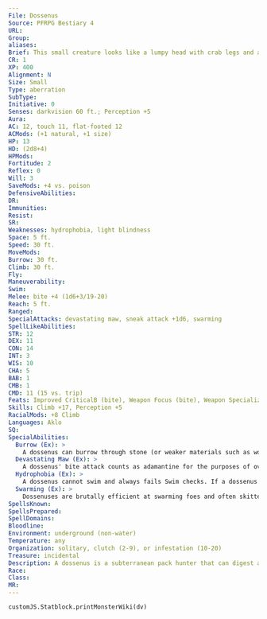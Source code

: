 ```yaml
---
File: Dossenus
Source: PFRPG Bestiary 4
URL: 
Group: 
aliases: 
Brief: This small creature looks like a lumpy head with crab legs and a giant mouth filled with stone teeth.
CR: 1
XP: 400
Alignment: N
Size: Small
Type: aberration
SubType: 
Initiative: 0
Senses: darkvision 60 ft.; Perception +5
Aura: 
AC: 12, touch 11, flat-footed 12
ACMods: (+1 natural, +1 size)
HP: 13
HD: (2d8+4)
HPMods: 
Fortitude: 2
Reflex: 0
Will: 3
SaveMods: +4 vs. poison
DefensiveAbilities: 
DR: 
Immunities: 
Resist: 
SR: 
Weaknesses: hydrophobia, light blindness
Space: 5 ft.
Speed: 30 ft.
MoveMods: 
Burrow: 30 ft.
Climb: 30 ft.
Fly: 
Maneuverability: 
Swim: 
Melee: bite +4 (1d6+3/19-20)
Reach: 5 ft.
Ranged: 
SpecialAttacks: devastating maw, sneak attack +1d6, swarming
SpellLikeAbilities: 
STR: 12
DEX: 11
CON: 14
INT: 3
WIS: 10
CHA: 5
BAB: 1
CMB: 1
CMD: 11 (15 vs. trip)
Feats: Improved CriticalB (bite), Weapon Focus (bite), Weapon SpecializationB (bite)
Skills: Climb +17, Perception +5
RacialMods: +8 Climb
Languages: Aklo
SQ: 
SpecialAbilities:
  Burrow (Ex): >
    A dossenus can burrow through stone (or weaker materials such as wood) as easily as dirt.
  Devastating Maw (Ex): >
    A dossenus' bite attack counts as adamantine for the purposes of overcoming DR and bypassing hardness.
  Hydrophobia (Ex): >
    A dossenus cannot swim and always fails Swim checks. If a dossenus becomes completely submerged in water, it must succeed at a DC 15 Will save on its turn each round or be paralyzed with fear until it is no longer submerged.
  Swarming (Ex): >
    Dossenuses are brutally efficient at swarming foes and often skitter atop one another in their haste to overwhelm and devour prey. Up to two dossenuses can share the same square at the same time. If two dossenuses sharing the same square attack the same foe, they are considered to be flanking that foe as if they were in two opposite squares.
SpellsKnown: 
SpellsPrepared: 
SpellDomains: 
Bloodline: 
Environment: underground (non-water)
Temperature: any
Organization: solitary, clutch (2-9), or infestation (10-20)
Treasure: incidental
Description: A dossenus is a subterranean pack hunter that can digest almost anything. Its body is mostly head and face, dominated by a huge mouth with multiple rows of black, rocklike teeth. Two thin arms and four thin legs extend from its underdeveloped body; its front limbs end in crablike claws it can use to clumsily manipulate objects. A dossenus is just under 4 feet long and weighs 60 pounds. Dossenuses are notorious for their voracious appetites and ability to gnaw through practically any substance with their savage teeth. Though their tiny eyes appear absent of thought or purpose, dossenuses are actually slightly more intelligent than mere beasts. These creatures have a primitive communal social structure, speak and understand Aklo, and practice a violent form of religion based on the indiscriminate consumption of all other forms of life. Dossenuses practice ritual cannibalism of their dead. Dossenuses are gifted climbers and burrowers and use their talents to clamber up or through walls, floors, ceilings, and over their fellows to quickly surround and overwhelm prey. Once one of these extremely tenacious creatures lays eyes on potential prey, it does not give up the chase until it or its target is dead, or enters or crosses a body of water. A dossenus cannot swim (it sinks to the bottom) and has an intense fear of deep water. Once every few generations, dossenuses gather in great numbers, sometimes in the thousands. After several weeks of worship, fasting, and frenzied mating, the creatures skitter forth as a massive swarm intent on devouring any living thing in their path.
Race: 
Class: 
MR: 
---
```

```dataviewjs
customJS.Statblock.printMonsterWiki(dv)
```
